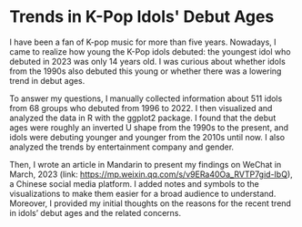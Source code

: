 # Trends in K-Pop Idols' Debut Ages

I have been a fan of K-pop music for more than five years. Nowadays, I came to realize how young the K-Pop idols debuted: the youngest idol who debuted in 2023 was only 14 years old. I was curious about whether idols from the 1990s also debuted this young or whether there was a lowering trend in debut ages.

To answer my questions, I manually collected information about 511 idols from 68 groups who debuted from 1996 to 2022. I then visualized and analyzed the data in R with the ggplot2 package. I found that the debut ages were roughly an inverted U shape from the 1990s to the present, and idols were debuting younger and younger from the 2010s until now. I also analyzed the trends by entertainment company and gender.

Then, I wrote an article in Mandarin to present my findings on WeChat in March, 2023 (link: <https://mp.weixin.qq.com/s/v9ERa40Oa_RVTP7gid-IbQ>), a Chinese social media platform. I added notes and symbols to the visualizations to make them easier for a broad audience to understand. Moreover, I provided my initial thoughts on the reasons for the recent trend in idols’ debut ages and the related concerns.
